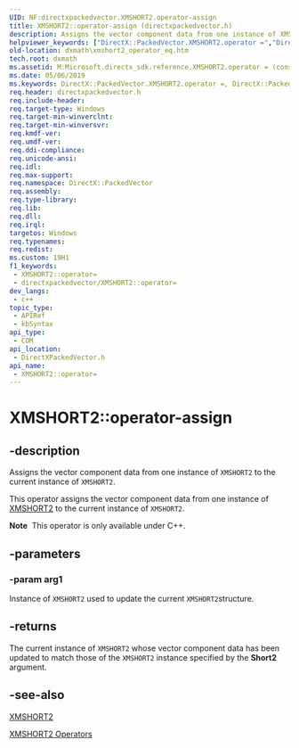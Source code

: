 ```yaml
---
UID: NF:directxpackedvector.XMSHORT2.operator-assign
title: XMSHORT2::operator-assign (directxpackedvector.h)
description: Assigns the vector component data from one instance of XMSHORT2 to the current instance of XMSHORT2.
helpviewer_keywords: ["DirectX::PackedVector.XMSHORT2.operator =","DirectX::PackedVector::XMSHORT2::operator =","XMSHORT2 structure [DirectX Math Support APIs]","operator = method","XMSHORT2.operator =","XMSHORT2.operator-assign","XMSHORT2.operator=","XMSHORT2::operator-assign","XMSHORT2::operator=","dxmath.xmshort2_operator_eq","operator = method [DirectX Math Support APIs]","operator = method [DirectX Math Support APIs]","XMSHORT2 structure","operator="]
old-location: dxmath\xmshort2_operator_eq.htm
tech.root: dxmath
ms.assetid: M:Microsoft.directx_sdk.reference.XMSHORT2.operator = (const XMSHORT2)
ms.date: 05/06/2019
ms.keywords: DirectX::PackedVector.XMSHORT2.operator =, DirectX::PackedVector::XMSHORT2::operator =, XMSHORT2 structure [DirectX Math Support APIs],operator = method, XMSHORT2.operator =, XMSHORT2.operator-assign, XMSHORT2.operator=, XMSHORT2::operator-assign, XMSHORT2::operator=, dxmath.xmshort2_operator_eq, operator = method [DirectX Math Support APIs], operator = method [DirectX Math Support APIs],XMSHORT2 structure, operator=
req.header: directxpackedvector.h
req.include-header: 
req.target-type: Windows
req.target-min-winverclnt: 
req.target-min-winversvr: 
req.kmdf-ver: 
req.umdf-ver: 
req.ddi-compliance: 
req.unicode-ansi: 
req.idl: 
req.max-support: 
req.namespace: DirectX::PackedVector
req.assembly: 
req.type-library: 
req.lib: 
req.dll: 
req.irql: 
targetos: Windows
req.typenames: 
req.redist: 
ms.custom: 19H1
f1_keywords:
 - XMSHORT2::operator=
 - directxpackedvector/XMSHORT2::operator=
dev_langs:
 - c++
topic_type:
 - APIRef
 - kbSyntax
api_type:
 - COM
api_location:
 - DirectXPackedVector.h
api_name:
 - XMSHORT2::operator=
---
```


# XMSHORT2::operator-assign


## -description

Assigns the vector component data from one instance of <code>XMSHORT2</code> to the current instance of <code>XMSHORT2</code>.

This operator assigns the vector component data from one instance of <a href="/windows/win32/api/directxpackedvector/ns-directxpackedvector-xmshort2">XMSHORT2</a> to the current instance of <code>XMSHORT2</code>.

<div class="alert"><b>Note</b>  This operator is only available under C++.</div>

## -parameters

### -param arg1

Instance of <code>XMSHORT2</code> used to update the current <code>XMSHORT2</code>structure.

## -returns

The current instance of <code>XMSHORT2</code> whose vector component data has been updated to match those of the <code>XMSHORT2</code> instance specified by the <b>Short2</b> argument.

## -see-also

<a href="/windows/win32/api/directxpackedvector/ns-directxpackedvector-xmshort2">XMSHORT2</a>

<a href="https://msdn.microsoft.com/7e9cad7b-03c2-45ec-8fe9-110f4197cae1">XMSHORT2 Operators</a>

